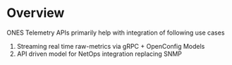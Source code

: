 # Overview

ONES Telemetry APIs primarily help with integration of following use cases

1. Streaming real time raw-metrics via gRPC + OpenConfig Models
2. API driven model for NetOps integration replacing SNMP








